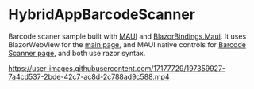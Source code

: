 # HybridAppBarcodeScanner

Barcode scaner sample built with [MAUI](https://github.com/dotnet/maui/) and [BlazorBindings.Maui](https://github.com/Dreamescaper/BlazorBindings.Maui). It uses BlazorWebView for the [main page](https://github.com/Dreamescaper/HybridAppBarcodeScanner/blob/master/Web/Pages/Barcode.razor), and MAUI native controls for [Barcode Scanner page](https://github.com/Dreamescaper/HybridAppBarcodeScanner/blob/master/Native/Pages/BarcodeScanner.razor), and both use razor syntax.



https://user-images.githubusercontent.com/17177729/197359927-7a4cd537-2bde-42c7-ac8d-2c788ad9c588.mp4

